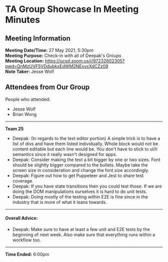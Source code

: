 # TA Group Showcase In Meeting Minutes
## Meeting Information
**Meeting Date/Time:** 27 May 2021, 5:30pm  
**Meeting Purpose:** Check-in with all of Deepak's Groups  
**Meeting Location:** https://ucsd.zoom.us/j/97232602305?pwd=QnMzUVF5VDdubkxEdWM2NExvcXdCZz09  
**Note Taker:** Jesse Wolf  

## Attendees from Our Group
People who attended:
- Jesse Wolf
- Brian Wong

---

**Team 25**
- Deepak: (In regards to the text editor portion) A simple trick is to have a list of divs and have them listed individually. Whole block would not be content editable but each line would be. You don't have to stick to ul/li semantics since it really wasn't designed for apps.
- Deepak: Consider making the text a bit bigger by one or two sizes. Font should be slightly bigger compared to the bullets. Maybe take the screen size in consideration and change the font size accordingly. 
- Deepak: Figure out how to get Puppeteer and Jest to share test coverage. 
- Deepak: If you have state transitions then you could test those. If we are doing the DOM manipulations ourselves it is hard to do unit tests. 
- Deepak: Doing mostly of the testing within E2E is fine since in the industry that is more of what it leans towards. 

---

#### Overall Advice:
- Deepak: Make sure to have at least a few unit and E2E tests by the beginning of next week. Also make sure that everything runs within a workflow too. 

--- 

**Time Ended:** 6:00pm